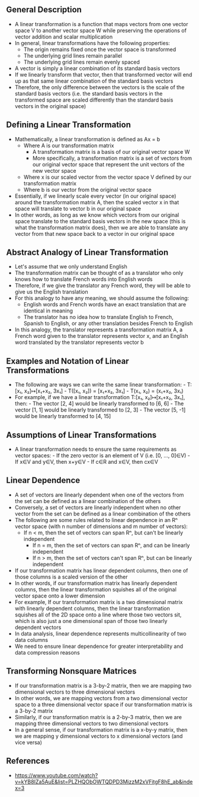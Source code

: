 ## General Description
- A linear transformation is a function that maps vectors from one vector space V to another vector space W while preserving the operations of vector addition and scalar multiplication
- In general, linear transformations have the following properties:
	- The origin remains fixed once the vector space is transformed
	- The underlying grid lines remain parallel
	- The underlying grid lines remain evenly spaced
- A vector is simply a linear combination of its standard basis vectors
- If we linearly transform that vector, then that transformed vector will end up as that same linear combination of the standard basis vectors
- Therefore, the only difference between the vectors is the scale of the standard basis vectors (i.e. the standard basis vectors in the transformed space are scaled differently than the standard basis vectors in the original space)

## Defining a Linear Transformation
- Mathematically, a linear transformation is defined as Ax = b
	- Where A is our transformation matrix
		- A transformation matrix is a basis of our original vector space W
		- More specifically, a transformation matrix is a set of vectors from our original vector space that represent the unit vectors of the new vector space
	- Where x is our scaled vector from the vector space V defined by our transformation matrix
	- Where b is our vector from the original vector space
- Essentially, if we linearly scale every vector (in our original space) around the transformation matrix A, then the scaled vector x in that space will translate to vector b in our original space
- In other words, as long as we know which vectors from our original space translate to the standard basis vectors in the new space (this is what the transformation matrix does), then we are able to translate any vector from that new space back to a vector in our original space

## Abstract Analogy of Linear Transformation
- Let's assume that we only understand English
- The transformation matrix can be thought of as a translator who only knows how to translate French words into English words
- Therefore, if we give the translator any French word, they will be able to give us the English translation
- For this analogy to have any meaning, we should assume the following:
	- English words and French words have an exact translation that are identical in meaning
	- The translator has no idea how to translate English to French, Spanish to English, or any other translation besides French to English
- In this analogy, the translator represents a transformation matrix A, a French word given to the translator represents vector x, and an English word translated by the translator represents vector b

## Examples and Notation of Linear Transformations
- The following are ways we can write the same linear transformation:
        - T:[x₁, x₂]↦[x₁+x₂, 3x₁]
        - T([x₁, x₂]) = [x₁+x₂, 3x₁]
        - T(x₁, x₂) = (x₁+x₂, 3x₁)
- For example, if we have a linear transformation T:[x₁, x₂]↦[x₁+x₂, 3x₁], then:
        - The vector [2, 4] would be linearly transformed to [6, 6]
        - The vector [1, 1] would be linearly transformed to [2, 3]
        - The vector [5, -1] would be linearly transformed to [4, 15]

## Assumptions of Linear Transformations
- A linear transformation needs to ensure the same requirements as vector spaces:
        - If the zero vector is an element of V (i.e. [0, ..., 0]∈V)
        - If x∈V and y∈V, then x+y∈V
        - If c∈R and x∈V, then cx∈V

## Linear Dependence
- A set of vectors are linearly dependent when one of the vectors from the set can be defined as a linear combination of the others
- Conversely, a set of vectors are linearly independent when no other vector from the set can be defined as a linear combination of the others
- The following are some rules related to linear dependence in an Rⁿ vector space (with n number of dimensions and m number of vectors):
	- If n < m, then the set of vectors can span Rⁿ, but can't be linearly independent
        - If n = m, then the set of vectors can span Rⁿ, and can be linearly independent
        - If n > m, then the set of vectors can't span Rⁿ, but can be linearly independent
- If our transformation matrix has linear dependent columns, then one of those columns is a scaled version of the other
- In other words, if our transformation matrix has linearly dependent columns, then the linear transformation squishes all of the original vector space onto a lower dimension
- For example, If our transformation matrix is a two dimensional matrix with linearly dependent columns, then the linear transformation squishes all of the 2D space onto a line where those two vectors sit, which is also just a one dimensional span of those two linearly dependent vectors
- In data analysis, linear dependence represents multicollinearity of two data columns
- We need to ensure linear dependence for greater interpretability and data compression reasons

## Transforming Nonsquare Matrices
- If our transformation matrix is a 3-by-2 matrix, then we are mapping two dimensional vectors to three dimensional vectors
- In other words, we are mapping vectors from a two dimensional vector space to a three dimensional vector space if our transformation matrix is a 3-by-2 matrix
- Similarly, if our transformation matrix is a 2-by-3 matrix, then we are mapping three dimensional vectors to two dimensional vectors
- In a general sense, if our transformation matrix is a x-by-y matrix, then we are mapping y dimensional vectors to x dimensional vectors (and vice versa)

## References
- https://www.youtube.com/watch?v=kYB8IZa5AuE&list=PLZHQObOWTQDPD3MizzM2xVFitgF8hE_ab&index=3
